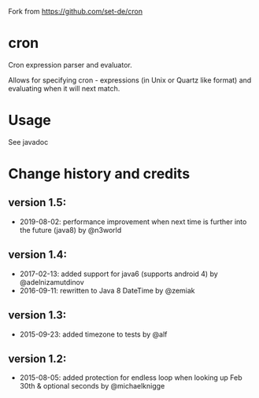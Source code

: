 
Fork from https://github.com/set-de/cron

# cron

 Cron expression parser and evaluator.  
 
 Allows for specifying cron - expressions (in Unix or Quartz like format) and evaluating when it will next match.
  
# Usage

See javadoc


# Change history and credits
 
## version 1.5:
 * 2019-08-02: performance improvement when next time is further into the future (java8) by @n3world
 
## version 1.4:
 * 2017-02-13: added support for java6 (supports android 4) by @adelnizamutdinov
 * 2016-09-11: rewritten to Java 8 DateTime by @zemiak

## version 1.3:
 * 2015-09-23: added timezone to tests by @alf

## version 1.2:
 * 2015-08-05: added protection for endless loop when looking up Feb 30th & optional seconds by @michaelknigge
 
 
